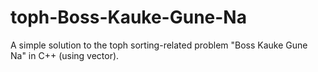 # toph-Boss-Kauke-Gune-Na
A simple solution to the toph sorting-related problem "Boss Kauke Gune Na" in C++ (using vector).
